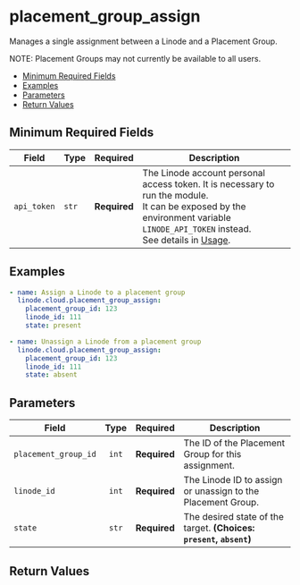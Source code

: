 # placement_group_assign

Manages a single assignment between a Linode and a Placement Group.

NOTE: Placement Groups may not currently be available to all users.

- [Minimum Required Fields](#minimum-required-fields)
- [Examples](#examples)
- [Parameters](#parameters)
- [Return Values](#return-values)

## Minimum Required Fields
| Field       | Type  | Required     | Description                                                                                                                                                                                                              |
|-------------|-------|--------------|--------------------------------------------------------------------------------------------------------------------------------------------------------------------------------------------------------------------------|
| `api_token` | `str` | **Required** | The Linode account personal access token. It is necessary to run the module. <br/>It can be exposed by the environment variable `LINODE_API_TOKEN` instead. <br/>See details in [Usage](https://github.com/linode/ansible_linode?tab=readme-ov-file#usage). |

## Examples

```yaml
- name: Assign a Linode to a placement group
  linode.cloud.placement_group_assign:
    placement_group_id: 123
    linode_id: 111
    state: present
```

```yaml
- name: Unassign a Linode from a placement group
  linode.cloud.placement_group_assign:
    placement_group_id: 123
    linode_id: 111
    state: absent

```


## Parameters

| Field     | Type | Required | Description                                                                  |
|-----------|------|----------|------------------------------------------------------------------------------|
| `placement_group_id` | <center>`int`</center> | <center>**Required**</center> | The ID of the Placement Group for this assignment.   |
| `linode_id` | <center>`int`</center> | <center>**Required**</center> | The Linode ID to assign or unassign to the Placement Group.   |
| `state` | <center>`str`</center> | <center>**Required**</center> | The desired state of the target.  **(Choices: `present`, `absent`)** |

## Return Values

